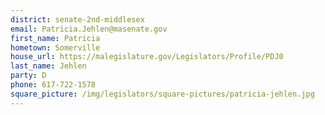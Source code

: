 ```yaml
---
district: senate-2nd-middlesex
email: Patricia.Jehlen@masenate.gov
first_name: Patricia
hometown: Somerville
house_url: https://malegislature.gov/Legislators/Profile/PDJ0
last_name: Jehlen
party: D
phone: 617-722-1578
square_picture: /img/legislators/square-pictures/patricia-jehlen.jpg
---
```

